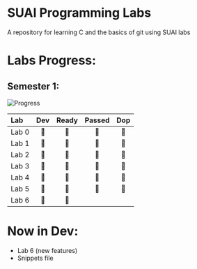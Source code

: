 # SUAI Programming Labs

A repository for learning C and the basics of git using SUAI labs

# Labs Progress:

## Semester 1:
![Progress](https://progress-bar.dev/7/?scale=7&suffix=%20%2F%207&width=150)

| Lab   | Dev | Ready | Passed | Dop |
| :---- | :-: | :-: | :-: | :-: |
| Lab 0 | 🔷 | 🔷 | 🔷 | 🔷 |
| Lab 1 | 🔷 | 🔷 | 🔷 | 🔷 |
| Lab 2 | 🔷 | 🔷 | 🔷 | 🔷 |
| Lab 3 | 🔷 | 🔷 | 🔷 | 🔷 |
| Lab 4 | 🔷 | 🔷 | 🔷 | 🔷 |
| Lab 5 | 🔷 | 🔷 | 🔷 | 🔶 |
| Lab 6 | 🔶 | 🔷 |  |  |

# Now in Dev:

* Lab 6 (new features)
* Snippets file